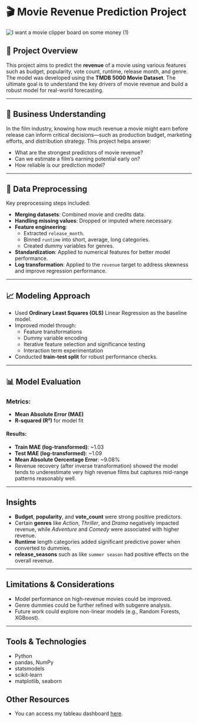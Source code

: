 # 🎬 Movie Revenue Prediction Project
![I want a movie clipper board on some money (1)](https://github.com/user-attachments/assets/346a6a1f-ebe0-4110-a780-ccf6e60e8710)

## 📌 Project Overview

This project aims to predict the **revenue** of a movie using various features such as budget, popularity, vote count, runtime, release month, and genre. The model was developed using the **TMDB 5000 Movie Dataset**. The ultimate goal is to understand the key drivers of movie revenue and build a robust model for real-world forecasting.

---

## 🧠 Business Understanding

In the film industry, knowing how much revenue a movie might earn before release can inform critical decisions—such as production budget, marketing efforts, and distribution strategy. This project helps answer:

- What are the strongest predictors of movie revenue?
- Can we estimate a film’s earning potential early on?
- How reliable is our prediction model?

---

## 🧹 Data Preprocessing

Key preprocessing steps included:

- **Merging datasets**: Combined movie and credits data.
- **Handling missing values**: Dropped or imputed where necessary.
- **Feature engineering**:
  - Extracted `release_month`.
  - Binned `runtime` into short, average, long categories.
  - Created dummy variables for genres.
- **Standardization**: Applied to numerical features for better model performance.
- **Log transformation**: Applied to the `revenue` target to address skewness and improve regression performance.

---

## 📈 Modeling Approach

- Used **Ordinary Least Squares (OLS)** Linear Regression as the baseline model.
- Improved model through:
  - Feature transformations
  - Dummy variable encoding
  - Iterative feature selection and significance testing
  - Interaction term experimentation
- Conducted **train-test split** for robust performance checks.

---

## 📊 Model Evaluation

### Metrics:
- **Mean Absolute Error (MAE)**
- **R-squared (R²)** for model fit

#### Results:
- **Train MAE (log-transformed)**: ~1.03
- **Test MAE (log-transformed)**: ~1.09
- **Mean Absolute Oercentage Error**: ~9.08% 
- Revenue recovery (after inverse transformation) showed the model tends to underestimate very high revenue films but captures mid-range patterns reasonably well.

---

## Insights

- **Budget**, **popularity**, and **vote_count** were strong positive predictors.
- Certain **genres** like *Action*, *Thriller*, and *Drama* negatively impacted revenue, while *Adventure* and *Comedy* were associated with higher revenue.
- **Runtime** length categories added significant predictive power when converted to dummies.
- **release_seasons** such as like `summer season` had positive effects on the overall revenue.

---

## Limitations & Considerations

- Model performance on high-revenue movies could be improved.
- Genre dummies could be further refined with subgenre analysis.
- Future work could explore non-linear models (e.g., Random Forests, XGBoost).

---

## Tools & Technologies

- Python
- pandas, NumPy
- statsmodels
- scikit-learn
- matplotlib, seaborn

## Other Resources
- You can access my tableau dashboard [here](https://public.tableau.com/views/Movie_Revenue_Prediction/Dashboard1?:language=en-US&publish=yes&:sid=&:redirect=auth&:display_count=n&:origin=viz_share_link).